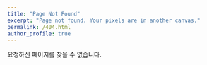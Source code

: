 ```yaml
---
title: "Page Not Found"
excerpt: "Page not found. Your pixels are in another canvas."
permalink: /404.html
author_profile: true
---
```


요청하신 페이지를 찾을 수 없습니다.

<script>
    var GOOG_FIXURL_LANG = 'en';
    var GOOG_FIXURL_SITE = 'https://yn-e-si.github.io/'
</script>
<script src='https://linkhelp.clients.google.com/tbproxy/lh/wm/fixurl.js">
</script>
